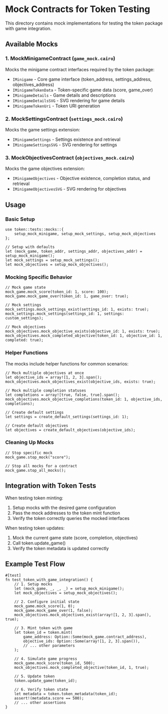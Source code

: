 # Mock Contracts for Token Testing

This directory contains mock implementations for testing the token package with game integration.

## Available Mocks

### 1. MockMinigameContract (`game_mock.cairo`)

Mocks the minigame contract interfaces required by the token package:
- `IMinigame` - Core game interface (token_address, settings_address, objectives_address)
- `IMinigameTokenData` - Token-specific game data (score, game_over)
- `IMinigameDetails` - Game details and descriptions
- `IMinigameDetailsSVG` - SVG rendering for game details
- `IMinigameTokenUri` - Token URI generation

### 2. MockSettingsContract (`settings_mock.cairo`)

Mocks the game settings extension:
- `IMinigameSettings` - Settings existence and retrieval
- `IMinigameSettingsSVG` - SVG rendering for settings

### 3. MockObjectivesContract (`objectives_mock.cairo`)

Mocks the game objectives extension:
- `IMinigameObjectives` - Objective existence, completion status, and retrieval
- `IMinigameObjectivesSVG` - SVG rendering for objectives

## Usage

### Basic Setup

```cairo
use token::tests::mocks::{
    setup_mock_minigame, setup_mock_settings, setup_mock_objectives
};

// Setup with defaults
let (mock_game, token_addr, settings_addr, objectives_addr) = setup_mock_minigame();
let mock_settings = setup_mock_settings();
let mock_objectives = setup_mock_objectives();
```

### Mocking Specific Behavior

```cairo
// Mock game state
mock_game.mock_score(token_id: 1, score: 100);
mock_game.mock_game_over(token_id: 1, game_over: true);

// Mock settings
mock_settings.mock_settings_exist(settings_id: 1, exists: true);
mock_settings.mock_settings(settings_id: 1, settings: custom_settings);

// Mock objectives
mock_objectives.mock_objective_exists(objective_id: 1, exists: true);
mock_objectives.mock_completed_objective(token_id: 1, objective_id: 1, completed: true);
```

### Helper Functions

The mocks include helper functions for common scenarios:

```cairo
// Mock multiple objectives at once
let objective_ids = array![1, 2, 3].span();
mock_objectives.mock_objectives_exist(objective_ids, exists: true);

// Mock multiple completion statuses
let completions = array![true, false, true].span();
mock_objectives.mock_objective_completions(token_id: 1, objective_ids, completions);

// Create default settings
let settings = create_default_settings(settings_id: 1);

// Create default objectives
let objectives = create_default_objectives(objective_ids);
```

### Cleaning Up Mocks

```cairo
// Stop specific mock
mock_game.stop_mock("score");

// Stop all mocks for a contract
mock_game.stop_all_mocks();
```

## Integration with Token Tests

When testing token minting:
1. Setup mocks with the desired game configuration
2. Pass the mock addresses to the token mint function
3. Verify the token correctly queries the mocked interfaces

When testing token updates:
1. Mock the current game state (score, completion, objectives)
2. Call token.update_game()
3. Verify the token metadata is updated correctly

## Example Test Flow

```cairo
#[test]
fn test_token_with_game_integration() {
    // 1. Setup mocks
    let (mock_game, _, _, _) = setup_mock_minigame();
    let mock_objectives = setup_mock_objectives();
    
    // 2. Configure initial state
    mock_game.mock_score(1, 0);
    mock_game.mock_game_over(1, false);
    mock_objectives.mock_objectives_exist(array![1, 2, 3].span(), true);
    
    // 3. Mint token with game
    let token_id = token.mint(
        game_address: Option::Some(mock_game.contract_address),
        objective_ids: Option::Some(array![1, 2, 3].span()),
        // ... other parameters
    );
    
    // 4. Simulate game progress
    mock_game.mock_score(token_id, 500);
    mock_objectives.mock_completed_objective(token_id, 1, true);
    
    // 5. Update token
    token.update_game(token_id);
    
    // 6. Verify token state
    let metadata = token.token_metadata(token_id);
    assert!(metadata.score == 500);
    // ... other assertions
}
```